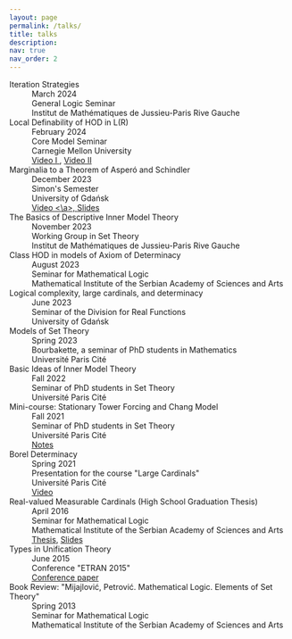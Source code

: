 ```yaml
---
layout: page
permalink: /talks/
title: talks
description:
nav: true
nav_order: 2
---
```

<dl>
<dt>Iteration Strategies</dt>
<dd>March 2024<br>
    General Logic Seminar<br>
    Institut de Mathématiques de Jussieu-Paris Rive Gauche</dd>
    
<dt>Local Definability of HOD in L(R)</dt>
<dd>February 2024<br>
    Core Model Seminar<br>
    Carnegie Mellon University<br>
    <a href = "https://www.youtube.com/watch?v=zqufA6jkA34&ab_channel=ObradKasum"> Video I </a>, <a href = "https://www.youtube.com/watch?v=SU6XMsxROeo&ab_channel=ObradKasum"> Video II</a></dd>
    
<dt>Marginalia to a Theorem of Asperó and Schindler</dt>
<dd>December 2023<br>
    Simon's Semester<br>
    University of Gdańsk<br>
    <a href = "https://www.youtube.com/watch?v=-tdWSdJQy-E&ab_channel=Rafa%C5%82Filip%C3%B3w"> Video <\a>, <a href = "https://drive.google.com/file/d/1o3ErYIG0zh0P9CqtX1Im6snmxLPZM4K1/view?usp=sharing"> Slides</a></dd>
    
<dt>The Basics of Descriptive Inner Model Theory</dt>
<dd>November 2023<br>
    Working Group in Set Theory<br>
    Institut de Mathématiques de Jussieu-Paris Rive Gauche</dd>
    
<dt>Class HOD in models of Axiom of Determinacy</dt>
<dd>August 2023<br>
    Seminar for Mathematical Logic<br>
    Mathematical Institute of the Serbian Academy of Sciences and Arts</dd>
    
<dt>Logical complexity, large cardinals, and determinacy</dt>
<dd>June 2023<br>
    Seminar of the Division for Real Functions<br>
    University of Gdańsk</dd>
    
<dt>Models of Set Theory</dt>
<dd>Spring 2023<br>
    Bourbakette, a seminar of PhD students in Mathematics<br>
    Université Paris Cité</dd>
    
<dt>Basic Ideas of Inner Model Theory</dt>
<dd>Fall 2022<br>
    Seminar of PhD students in Set Theory<br>
    Université Paris Cité</dd>
    
<dt>Mini-course: Stationary Tower Forcing and Chang Model</dt>
<dd>Fall 2021<br>
    Seminar of PhD students in Set Theory<br>
    Université Paris Cité<br>
    <a href="https://drive.google.com/file/d/1VRXK0_VvUgR9Q3f8Rn3evPg5AIePT4iK/view?usp=drive_link"> Notes </a></dd>
    
<dt>Borel Determinacy</dt>
<dd>Spring 2021<br>
    Presentation for the course "Large Cardinals"<br>
    Université Paris Cité<br>
    <a href = "https://www.youtube.com/watch?v=XU4mDIvpRFA&list=PLxVQcyqPIuSyFxnGNxx_wUCVTyos_wdZ7&index=27&ab_channel=BobanVelickovic"> Video</a></dd>
    
<dt>Real-valued Measurable Cardinals (High School Graduation Thesis)</dt>
<dd>April 2016<br>
    Seminar for Mathematical Logic<br>
    Mathematical Institute of the Serbian Academy of Sciences and Arts<br>
    <a href="https://drive.google.com/file/d/1uIM1v-IWGRDZTPX_bAUc3DqAhPMenIdh/view?usp=sharing"> Thesis</a>, <a href="https://drive.google.com/file/d/1CR-eQFEx366lXxOB1yp03mAaFMsD0Mwb/view?usp=sharing">Slides</a></dd>
    
<dt>Types in Unification Theory</dt>
<dd>June 2015<br>
    Conference "ETRAN 2015"<br>
    <a href="https://drive.google.com/file/d/1MfKDvA4F9VklbhfS1earXUaPys76JkXB/view?usp=sharing"> Conference paper</a></dd>
    
<dt>Book Review: "Mijajlović, Petrović. Mathematical Logic. Elements of Set Theory"</dt>
<dd>Spring 2013<br>
    Seminar for Mathematical Logic<br>
    Mathematical Institute of the Serbian Academy of Sciences and Arts</dd>
</dl>
